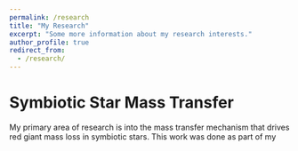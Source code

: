 ```yaml
---
permalink: /research
title: "My Research"
excerpt: "Some more information about my research interests."
author_profile: true
redirect_from: 
  - /research/
---
```


Symbiotic Star Mass Transfer
=====

My primary area of research is into the mass transfer mechanism that drives red giant mass loss in symbiotic stars. This work was done as part of my 
